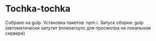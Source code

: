 # Tochka-tochka
Собрано на gulp. Установка пакетов: npm i. Запуск сборки: gulp (автоматически запутит browsersync для просмотра на локальном сервере)
